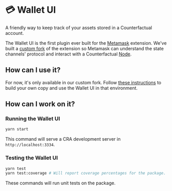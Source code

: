 # 💳 Wallet UI

A friendly way to keep track of your assets stored in a Counterfactual account.

The Wallet UI is the first plugin ever built for the [Metamask](https://github.com/metamask/metamask-extension) extension. We've built a [custom fork](https://github.com/prototypal/metamask-extension) of the extension so Metamask can understand the state channels' protocol and interact with a Counterfactual [Node](https://github.com/counterfactual/monorepo/tree/master/package/node).

## How can I use it?

For now, it's only available in our custom fork. Follow [these instructions](<(https://github.com/counterfactual/monorepo/tree/master/cf-metamask-extension)>) to build your own copy and use the Wallet UI in that environment.

## How can I work on it?

### Running the Wallet UI

```sh
yarn start
```

This command will serve a CRA development server in `http://localhost:3334`.

### Testing the Wallet UI

```sh
yarn test
yarn test:coverage # Will report coverage percentages for the package.
```

These commands will run unit tests on the package.
